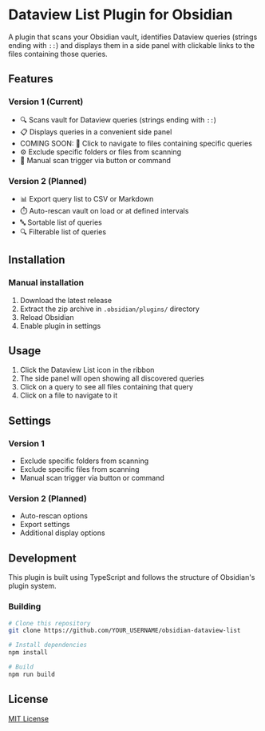# Dataview List Plugin for Obsidian

A plugin that scans your Obsidian vault, identifies Dataview queries (strings ending with `::`) and displays them in a side panel with clickable links to the files containing those queries.

## Features

### Version 1 (Current)
- 🔍 Scans vault for Dataview queries (strings ending with `::`)
- 📋 Displays queries in a convenient side panel
- COMING SOON: 🔗 Click to navigate to files containing specific queries
- ⚙️ Exclude specific folders or files from scanning
- 🔄 Manual scan trigger via button or command

### Version 2 (Planned)
- 📊 Export query list to CSV or Markdown
- ⏱️ Auto-rescan vault on load or at defined intervals
- 🔤 Sortable list of queries
- 🔍 Filterable list of queries

## Installation

### Manual installation
1. Download the latest release
2. Extract the zip archive in `.obsidian/plugins/` directory
3. Reload Obsidian
4. Enable plugin in settings

## Usage

1. Click the Dataview List icon in the ribbon
2. The side panel will open showing all discovered queries
3. Click on a query to see all files containing that query
4. Click on a file to navigate to it

## Settings

### Version 1
- Exclude specific folders from scanning
- Exclude specific files from scanning
- Manual scan trigger via button or command

### Version 2 (Planned)
- Auto-rescan options
- Export settings
- Additional display options

## Development

This plugin is built using TypeScript and follows the structure of Obsidian's plugin system.

### Building

```bash
# Clone this repository
git clone https://github.com/YOUR_USERNAME/obsidian-dataview-list

# Install dependencies
npm install

# Build
npm run build
```

## License

[MIT License](LICENSE) 